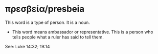 # πρεσβεία/presbeia
This word is a type of person. It is a noun.
* This word means ambassador or representative. This is a person who tells people what a ruler has said to tell them.

See: Luke 14:32; 19:14
